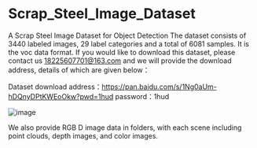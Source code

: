 # Scrap_Steel_Image_Dataset
A Scrap Steel Image Dataset for Object Detection
The dataset consists of 3440 labeled images, 29 label categories and a total of 6081 samples. It is the voc data format. If you would like to download this dataset, please contact us 18225607701@163.com and we will provide the download address, details of which are given below：

Dataset download address：https://pan.baidu.com/s/1Ng0aUm-hDQnyDPtKWEoOkw?pwd=1hud 
password：1hud 


![image](https://github.com/zichengzichengzi/Scrap_Steel_Image_Dataset/assets/43312794/a111fab7-1741-4656-aac6-c0f79a2f1068)



We also provide RGB D image data in folders, with each scene including point clouds, depth images, and color images.

